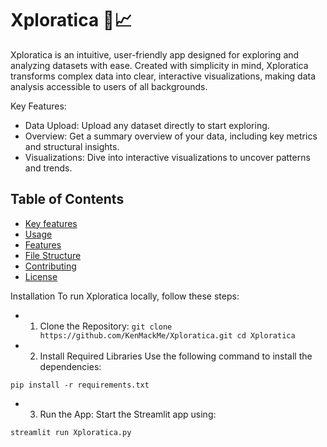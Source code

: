 # Xploratica 🚀📈
Xploratica is an intuitive, user-friendly app designed for exploring and analyzing datasets with ease. Created with simplicity in mind, Xploratica transforms complex data into clear, interactive visualizations, making data analysis accessible to users of all backgrounds.

Key Features:

- Data Upload: Upload any dataset directly to start exploring.
- Overview: Get a summary overview of your data, including key metrics and structural insights.
- Visualizations: Dive into interactive visualizations to uncover patterns and trends.

## Table of Contents
- [Key features](#key)
- [Usage](#usage)
- [Features](#features)
- [File Structure](#file-structure)
- [Contributing](#contributing)
- [License](#license)

Installation
To run Xploratica locally, follow these steps:

- 1. Clone the Repository:
`
git clone https://github.com/KenMackMe/Xploratica.git
cd Xploratica
`
  
- 2. Install Required Libraries
Use the following command to install the dependencies:

`pip install -r requirements.txt`

- 3. Run the App: Start the Streamlit app using:

`streamlit run Xploratica.py`

